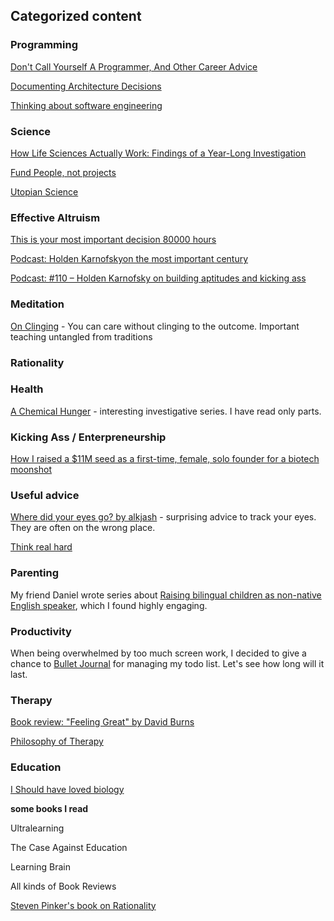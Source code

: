 ## Categorized content

### Programming

[Don't Call Yourself A Programmer, And Other Career Advice](https://www.kalzumeus.com/2011/10/28/dont-call-yourself-a-programmer/)

[Documenting Architecture Decisions](https://www.cognitect.com/blog/2011/11/15/documenting-architecture-decisions)

[Thinking about software engineering](https://nintil.com/programming)

### Science

[How Life Sciences Actually Work: Findings of a Year-Long Investigation](https://guzey.com/how-life-sciences-actually-work/)

[Fund People, not projects](https://nintil.com/categories/fund-people-not-projects/)

[Utopian Science](https://slatestarcodex.com/2014/05/01/utopian-science/)

### Effective Altruism

[This is your most important decision 80000 hours](https://80000hours.org/make-a-difference-with-your-career/)

[Podcast: Holden Karnofskyon the most important century](https://80000hours.org/podcast/episodes/holden-karnofsky-most-important-century/)

[Podcast: #110 – Holden Karnofsky on building aptitudes and kicking ass ](https://80000hours.org/podcast/episodes/holden-karnofsky-building-aptitudes-kicking-ass/)



### Meditation

[On Clinging](https://handsandcities.com/2021/01/24/on-clinging/) - You can care without clinging to the outcome. Important teaching untangled from traditions



### Rationality



### Health

[A Chemical Hunger](https://slimemoldtimemold.com/tag/a-chemical-hunger/) - interesting investigative series. I have read only parts.



### Kicking Ass / Enterpreneurship

[How I raised a $11M seed as a first-time, female, solo founder for a biotech moonshot ](https://www.celinehh.com/seed-raise-how-to)



### Useful advice

[Where did your eyes go? by alkjash](https://www.lesswrong.com/posts/gCz7cB6JG66EhweSS/where-do-your-eyes-go) - surprising advice to track your eyes. They are often on the wrong place.

[Think real hard](https://www.benkuhn.net/thinkrealhard/)



### Parenting

My friend Daniel wrote series about [Raising bilingual children as non-native English speaker](https://danielhnyk.cz/tag/parenting/), which I found highly engaging.

### Productivity

When being overwhelmed by too much screen work, I decided to give a chance to [Bullet Journal](https://bulletjournal.com/pages/learn) for managing my todo list. Let's see how long will it last.

### Therapy

[Book review: "Feeling Great" by David Burns](https://www.lesswrong.com/posts/jqTeghCJ2anMHPPjG/book-review-feeling-great-by-david-burns)

[Philosophy of Therapy ](https://www.lesswrong.com/posts/xtzvtJBNofk4FPAtt/philosophy-of-therapy)

### Education

[I Should have loved biology](https://jsomers.net/i-should-have-loved-biology/)

**some books I read**

Ultralearning

The Case Against Education

Learning Brain





All kinds of Book Reviews

[Steven Pinker's book on Rationality](https://www.lesswrong.com/posts/zQKgKjecvR4W7oJw5/a-review-of-steven-pinker-s-new-book-on-rationality)